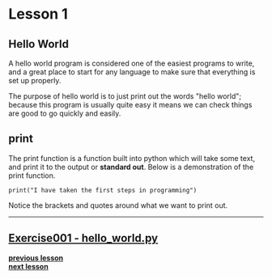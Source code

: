 # Lesson 1

## Hello World

A hello world program is considered one of the easiest programs to write, and a
great place to start for any language to make sure that everything is set up
properly.

The purpose of hello world is to just print out the words "hello world"; because
this program is usually quite easy it means we can check things are good to go
quickly and easily.

## print

The print function is a function built into python which will take some text,
and print it to the output or **standard out**.
Below is a demonstration of the print function.

```python3
print("I have taken the first steps in programming")
```

Notice the brackets and quotes around what we want to print out.

---
**[Exercise001 - hello_world.py](../exercises/hello_world.py)**  
---
**[previous lesson](./Lesson00.md)**  
**[next lesson](./Lesson02.md)**  
